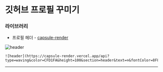 # 깃허브 프로필 꾸미기

### 라이브러리
* 프로필 헤더 - [capsule-render](https://github.com/kyechan99/capsule-render#color)

![header](https://capsule-render.vercel.app/api?type=waving&color=CFD1FA&height=100&section=header&text=⊙&fontColor=8F8F9D&fontSize=50)

```
![header](https://capsule-render.vercel.app/api?type=waving&color=CFD1FA&height=100&section=header&text=⊙&fontColor=8F8F9D&fontSize=50)
```

---

